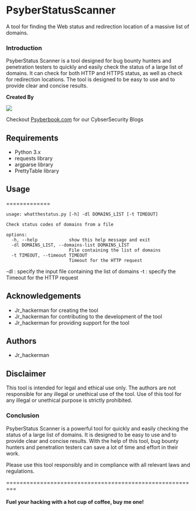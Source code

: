 # PsyberStatusScanner
A tool for finding the Web status and redirection location of a massive list of domains.

### Introduction

PsyberStatus Scanner is a tool designed for bug bounty hunters and penetration testers to quickly and easily check the status of a large list of domains. It can check for both HTTP and HTTPS status, as well as check for redirection locations. The tool is designed to be easy to use and to provide clear and concise results.

**Created By**

![](https://cdn.buymeacoffee.com/uploads/profile_pictures/2023/01/ffFiHxCLZLCcIuA7.png@300w_0e.webp)

Checkout [Psyberbook.com](https://www.psyberbook.com/ "Psyberbook.com") for our CybserSecurity Blogs

## Requirements
- Python 3.x
- requests library
- argparse library
- PrettyTable library

## Usage
=============


    usage: whatthestatus.py [-h] -dl DOMAINS_LIST [-t TIMEOUT]
    
    Check status codes of domains from a file
    
    options:
      -h, --help            show this help message and exit
      -dl DOMAINS_LIST, --domains-list DOMAINS_LIST
                            File containing the list of domains
      -t TIMEOUT, --timeout TIMEOUT
                            Timeout for the HTTP request
    

-dl : specify the input file containing the list of domains
-t :   specify the Timeout for the HTTP request
## Acknowledgements
- Jr_hackerman for creating the tool
- Jr_hackerman for contributing to the development of the tool
- Jr_hackerman for providing support for the tool

## Authors
- Jr_hackerman

## Disclaimer
This tool is intended for legal and ethical use only. The authors are not responsible for any illegal or unethical use of the tool. Use of this tool for any illegal or unethical purpose is strictly prohibited.

### Conclusion

PsyberStatus Scanner is a powerful tool for quickly and easily checking the status of a large list of domains. It is designed to be easy to use and to provide clear and concise results. With the help of this tool, bug bounty hunters and penetration testers can save a lot of time and effort in their work.

Please use this tool responsibly and in compliance with all relevant laws and regulations.

=========================================================
####  Fuel your hacking with a hot cup of coffee, buy me one!
<script type="text/javascript" src="https://cdnjs.buymeacoffee.com/1.0.0/button.prod.min.js" data-name="bmc-button" data-slug="PsyberBook" data-color="#FFDD00" data-emoji=""  data-font="Cookie" data-text="Buy me a coffee" data-outline-color="#000000" data-font-color="#000000" data-coffee-color="#ffffff" ></script>

